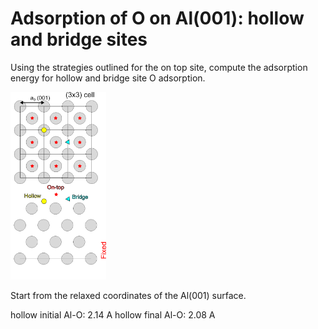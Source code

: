 # Adsorption of O on Al(001): hollow and bridge sites

Using the strategies outlined for the on top site, compute the adsorption energy for hollow and bridge site O adsorption.

<img src="Ref/al001_O_sites.png" height="300"/>

Start from the relaxed coordinates of the Al(001) surface.

hollow initial Al-O: 2.14 A
hollow final   Al-O: 2.08 A
